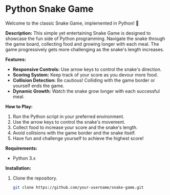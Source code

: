 # Python Snake Game

Welcome to the classic Snake Game, implemented in Python! 🐍

**Description:**
This simple yet entertaining Snake Game is designed to showcase the fun side of Python programming. Navigate the snake through the game board, collecting food and growing longer with each meal. The game progressively gets more challenging as the snake's length increases.

**Features:**
- **Responsive Controls:** Use arrow keys to control the snake's direction.
- **Scoring System:** Keep track of your score as you devour more food.
- **Collision Detection:** Be cautious! Colliding with the game border or yourself ends the game.
- **Dynamic Growth:** Watch the snake grow longer with each successful meal.

**How to Play:**
1. Run the Python script in your preferred environment.
2. Use the arrow keys to control the snake's movement.
3. Collect food to increase your score and the snake's length.
4. Avoid collisions with the game border and the snake itself.
5. Have fun and challenge yourself to achieve the highest score!

**Requirements:**
- Python 3.x

**Installation:**
1. Clone the repository.
   ```bash
   git clone https://github.com/your-username/snake-game.git
